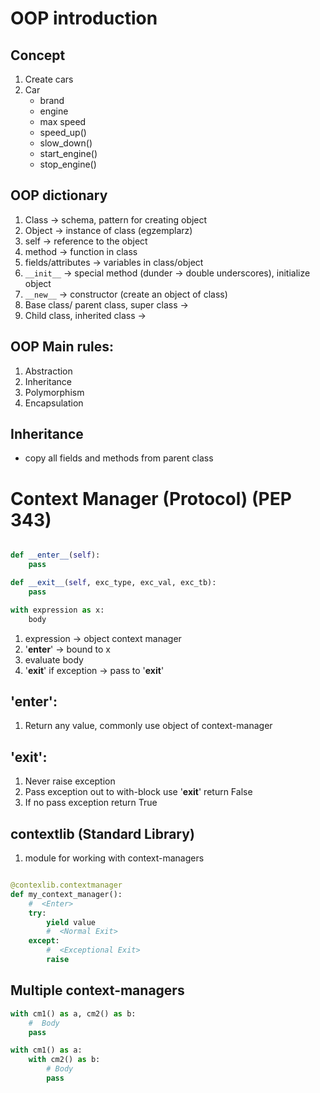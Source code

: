 # OOP introduction


## Concept
1. Create cars
2. Car
    - brand
    - engine
    - max speed
    - speed_up()
    - slow_down()
    - start_engine()
    - stop_engine()
   
## OOP dictionary
1. Class -> schema, pattern for creating object
2. Object -> instance of class (egzemplarz)
3. self -> reference to the object
4. method -> function in class
5. fields/attributes -> variables in class/object
6. ```__init__``` -> special method (dunder -> double underscores), initialize object
7. ```__new__``` -> constructor (create an object of class)
8. Base class/ parent class, super class -> 
9. Child class, inherited class ->


## OOP Main rules:
1. Abstraction
2. Inheritance
3. Polymorphism
4. Encapsulation


## Inheritance
- copy all fields and methods from parent class

# Context Manager (Protocol) (PEP 343)

```python

def __enter__(self):
    pass

def __exit__(self, exc_type, exc_val, exc_tb):
    pass

```

```python
with expression as x:
    body
```

1. expression -> object context manager
2. '__enter__' -> bound to x
3. evaluate body
4. '__exit__' if exception -> pass to '__exit__'

## '__enter__':
1. Return any value, commonly use object of context-manager

## '__exit__':
1. Never raise exception
2. Pass exception out to with-block use '__exit__' return False
3. If no pass exception return True

## contextlib (Standard Library)
1. module for working with context-managers

```python

@contexlib.contextmanager
def my_context_manager():
    #  <Enter>
    try:
        yield value
        #  <Normal Exit>
    except:
        #  <Exceptional Exit>
        raise
```

## Multiple context-managers

```python
with cm1() as a, cm2() as b:
    #  Body
    pass

with cm1() as a:
    with cm2() as b:
        # Body
        pass
    